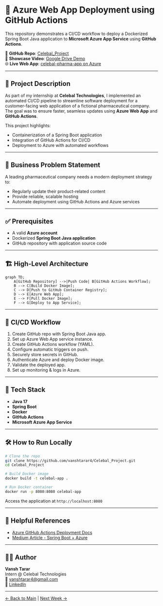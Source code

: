 # 🚀 Azure Web App Deployment using GitHub Actions

This repository demonstrates a CI/CD workflow to deploy a Dockerized Spring Boot Java application to **Microsoft Azure App Service** using **GitHub Actions**.

🔗 **GitHub Repo**: [Celebal_Project](https://github.com/vanshtarar4/Celebal_Project)  
🎥 **Showcase Video**: [Google Drive Demo](<YOUR-GOOGLE-DRIVE-LINK-HERE>)  
🌐 **Live Web App**: [celebal-pharma-app on Azure](https://celebal-pharma-app-b0d3f5c5f5hhhngn.eastus-01.azurewebsites.net)

---

## 📘 Project Description

As part of my internship at **Celebal Technologies**, I implemented an automated CI/CD pipeline to streamline software deployment for a customer-facing web application of a fictional pharmaceutical company. The goal was to ensure faster, seamless updates using **Azure Web App** and **GitHub Actions**.

This project highlights:
- Containerization of a Spring Boot application
- Integration of GitHub Actions for CI/CD
- Deployment to Azure with automated workflows

---

## 🧩 Business Problem Statement

A leading pharmaceutical company needs a modern deployment strategy to:
- Regularly update their product-related content
- Provide reliable, scalable hosting
- Automate deployment using GitHub Actions and Azure services

---

## ✅ Prerequisites

- A valid **Azure account**
- Dockerized **Spring Boot Java application**
- GitHub repository with application source code

---

## 🏗️ High-Level Architecture

```mermaid
graph TD;
    A[GitHub Repository] -->|Push Code| B[GitHub Actions Workflow];
    B --> C[Build Docker Image];
    C --> D[Push to GitHub Container Registry];
    D --> E[Azure Web App];
    E --> F[Pull Docker Image];
    F --> G[Deploy to App Service];
```

---

## 🔁 CI/CD Workflow

1. Create GitHub repo with Spring Boot Java app.
2. Set up Azure Web App service instance.
3. Create GitHub Actions workflow (YAML).
4. Configure automatic triggers on push.
5. Securely store secrets in GitHub.
6. Authenticate Azure and deploy Docker image.
7. Validate the deployed app.
8. Set up monitoring & logs in Azure.

---

## 📂 Tech Stack

- **Java 17**
- **Spring Boot**
- **Docker**
- **GitHub Actions**
- **Microsoft Azure App Service**

---

## 🛠️ How to Run Locally

```bash
# Clone the repo
git clone https://github.com/vanshtarar4/Celebal_Project.git
cd Celebal_Project

# Build Docker image
docker build -t celebal-app .

# Run Docker container
docker run -p 8080:8080 celebal-app
```

Access the application at `http://localhost:8080`

---

## 📎 Helpful References

- [Azure GitHub Actions Deployment Docs](https://learn.microsoft.com/en-us/azure/app-service/deploy-github-actions?tabs=applevel%2Caspnetcore)
- [Medium Article - Spring Boot + Azure](https://medium.com/@kharvinagaraj1/deploying-a-spring-boot-java-application-to-azure-app-service-using-github-actions-9d03405380bf)

---

## 👨‍💼 Author

**Vansh Tarar**  
Intern @ Celebal Technologies  
📧 vanshtarar4@gmail.com  
🔗 [LinkedIn](https://www.linkedin.com/in/vanshtarar/)

---


[← Back to Main](../README.md) | [Next Week →](../Week-3/README.md)
